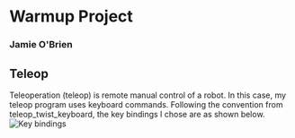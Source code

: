 
# Warmup Project
### Jamie O'Brien


## Teleop
Teleoperation (teleop) is remote manual control of a robot. In this case, my teleop program uses keyboard commands. Following the convention from teleop_twist_keyboard, the key bindings I chose are as shown below. 
![Key bindings](screenshots/)